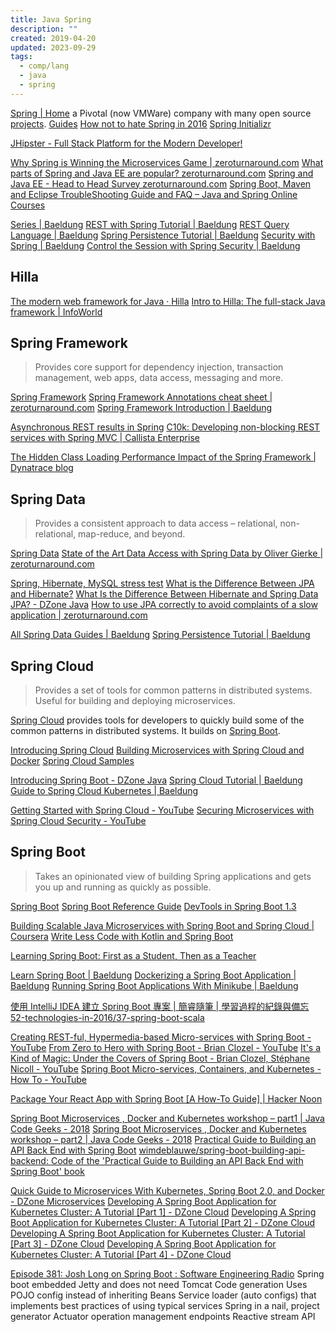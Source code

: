 ```yaml
---
title: Java Spring
description: ""
created: 2019-04-20
updated: 2023-09-29
tags:
  - comp/lang
  - java
  - spring
---
```


[Spring | Home](https://spring.io/) a Pivotal (now VMWare) company with many open source [projects](https://spring.io/projects).
[Guides](https://spring.io/guides)
[How not to hate Spring in 2016](https://spring.io/blog/2015/11/29/how-not-to-hate-spring-in-2016)
[Spring Initializr](http://start.spring.io/)

[JHipster - Full Stack Platform for the Modern Developer!](https://www.jhipster.tech/)

[Why Spring is Winning the Microservices Game | zeroturnaround.com](https://zeroturnaround.com/rebellabs/why-spring-is-winning-the-microservices-game/)
[What parts of Spring and Java EE are popular? zeroturnaround.com](https://zeroturnaround.com/rebellabs/spring-vs-java-ee-survey-results/)
[Spring and Java EE - Head to Head Survey zeroturnaround.com](https://zeroturnaround.com/rebellabs/spring-and-java-ee-head-to-head/)
[Spring Boot, Maven and Eclipse TroubleShooting Guide and FAQ – Java and Spring Online Courses](http://www.in28minutes.com/spring-boot-maven-eclipse-troubleshooting-guide-and-faq)

[Series | Baeldung](https://www.baeldung.com/category/series/)
[REST with Spring Tutorial | Baeldung](https://www.baeldung.com/rest-with-spring-series)
[REST Query Language | Baeldung](https://www.baeldung.com/tag/rest-ql/)
[Spring Persistence Tutorial | Baeldung](https://www.baeldung.com/persistence-with-spring-series)
[Security with Spring | Baeldung](https://www.baeldung.com/security-spring)
[Control the Session with Spring Security | Baeldung](https://www.baeldung.com/spring-security-session)

## Hilla

[The modern web framework for Java · Hilla](https://hilla.dev/)
[Intro to Hilla: The full-stack Java framework | InfoWorld](https://www.infoworld.com/article/3655139/intro-to-hilla-the-full-stack-java-framework.html)

## Spring Framework

> Provides core support for dependency injection, transaction management, web apps, data access, messaging and more.

[Spring Framework](http://projects.spring.io/spring-framework/)
[Spring Framework Annotations cheat sheet | zeroturnaround.com](https://zeroturnaround.com/rebellabs/spring-framework-annotations-cheat-sheet/)
[Spring Framework Introduction | Baeldung](https://www.baeldung.com/spring-intro)

[Asynchronous REST results in Spring](http://niels.nu/blog/2016/spring-async-rest.html)
[C10k: Developing non-blocking REST services with Spring MVC | Callista Enterprise](http://callistaenterprise.se/blogg/teknik/2014/04/22/c10k-developing-non-blocking-rest-services-with-spring-mvc/)

[The Hidden Class Loading Performance Impact of the Spring Framework | Dynatrace blog](https://www.dynatrace.com/blog/the-hidden-class-loading-performance-impact-of-the-spring-framework/)

## Spring Data

> Provides a consistent approach to data access – relational, non-relational, map-reduce, and beyond.

[Spring Data](http://projects.spring.io/spring-data/)
[State of the Art Data Access with Spring Data by Oliver Gierke | zeroturnaround.com](https://zeroturnaround.com/rebellabs/state-of-the-art-data-access-with-spring-data-by-oliver-gierke/)

[Spring, Hibernate, MySQL stress test](http://www.javacms.tech/questions/1433990/spring-hibernate-mysql-stress-test)
[What is the Difference Between JPA and Hibernate?](http://www.javaguides.net/2018/12/what-is-difference-between-jpa-and-hibernate.html)
[What Is the Difference Between Hibernate and Spring Data JPA? - DZone Java](https://dzone.com/articles/what-is-the-difference-between-hibernate-and-sprin-1)
[How to use JPA correctly to avoid complaints of a slow application | zeroturnaround.com](https://zeroturnaround.com/rebellabs/how-to-use-jpa-correctly-to-avoid-complaints-of-a-slow-application/)

[All Spring Data Guides | Baeldung](https://www.baeldung.com/spring-data)
[Spring Persistence Tutorial | Baeldung](https://www.baeldung.com/persistence-with-spring-series)

## Spring Cloud

> Provides a set of tools for common patterns in distributed systems. Useful for building and deploying microservices.

[Spring Cloud](http://projects.spring.io/spring-cloud/) provides tools for developers to quickly build some of the common patterns in distributed systems. It builds on [Spring Boot](http://projects.spring.io/spring-boot/).

[Introducing Spring Cloud](https://spring.io/blog/2014/06/03/introducing-spring-cloud)
[Building Microservices with Spring Cloud and Docker](http://www.kennybastani.com/2015/07/spring-cloud-docker-microservices.html)
[Spring Cloud Samples](https://github.com/spring-cloud-samples)

[Introducing Spring Boot - DZone Java](https://dzone.com/articles/introducing-spring-boot)
[Spring Cloud Tutorial | Baeldung](https://www.baeldung.com/spring-cloud-tutorial)
[Guide to Spring Cloud Kubernetes | Baeldung](https://www.baeldung.com/spring-cloud-kubernetes)

[Getting Started with Spring Cloud - YouTube](https://www.youtube.com/watch?v=cCEvFDhe3os)
[Securing Microservices with Spring Cloud Security - YouTube](https://www.youtube.com/watch?v=USMl2GNg2r0)

## Spring Boot

> Takes an opinionated view of building Spring applications and gets you up and running as quickly as possible.

[Spring Boot](http://projects.spring.io/spring-boot/)
[Spring Boot Reference Guide](http://docs.spring.io/spring-boot/docs/current/reference/htmlsingle/)
[DevTools in Spring Boot 1.3](https://spring.io/blog/2015/06/17/devtools-in-spring-boot-1-3)

[Building Scalable Java Microservices with Spring Boot and Spring Cloud | Coursera](https://www.coursera.org/learn/google-cloud-java-spring)
[Write Less Code with Kotlin and Spring Boot](https://www.infoq.com/presentations/kotlin-spring-boot/)

[Learning Spring Boot: First as a Student, Then as a Teacher](https://www.infoq.com/presentations/learn-spring-boot/)

[Learn Spring Boot | Baeldung](https://www.baeldung.com/spring-boot)
[Dockerizing a Spring Boot Application | Baeldung](https://www.baeldung.com/dockerizing-spring-boot-application)
[Running Spring Boot Applications With Minikube | Baeldung](https://www.baeldung.com/spring-boot-minikube)

[使用 IntelliJ IDEA 建立 Spring Boot 專案 | 簡睿隨筆 | 學習過程的紀錄與備忘](http://jdev.tw/blog/4757/using-idea-create-sprint-boot-project)
[52-technologies-in-2016/37-spring-boot-scala](https://github.com/shekhargulati/52-technologies-in-2016/blob/master/37-spring-boot-scala/README.md)

[Creating REST-ful, Hypermedia-based Micro-services with Spring Boot - YouTube](https://www.youtube.com/watch?v=zbeMDM-zDNI)
[From Zero to Hero with Spring Boot - Brian Clozel - YouTube](https://www.youtube.com/watch?v=aA4tfBGY6jY)
[It's a Kind of Magic: Under the Covers of Spring Boot - Brian Clozel, Stéphane Nicoll - YouTube](https://www.youtube.com/watch?v=jDchAEHIht0)
[Spring Boot Micro-services, Containers, and Kubernetes - How To - YouTube](https://www.youtube.com/watch?v=Bcs-inRnLDc)

[Package Your React App with Spring Boot [A How-To Guide] | Hacker Noon](https://hackernoon.com/package-your-react-app-with-spring-boot-a-how-to-guide-cdfm329w)

[Spring Boot Microservices , Docker and Kubernetes workshop – part1 | Java Code Geeks - 2018](https://www.javacodegeeks.com/2018/11/spring-microservices-docker-kubernetes.html)
[Spring Boot Microservices , Docker and Kubernetes workshop – part2 | Java Code Geeks - 2018](https://www.javacodegeeks.com/2018/11/spring-microservices-docker-kubernetes-2.html)
[Practical Guide to Building an API Back End with Spring Boot](https://www.infoq.com/minibooks/spring-boot-building-api-backend)
[wimdeblauwe/spring-boot-building-api-backend: Code of the 'Practical Guide to Building an API Back End with Spring Boot' book](https://github.com/wimdeblauwe/spring-boot-building-api-backend)

[Quick Guide to Microservices With Kubernetes, Spring Boot 2.0, and Docker - DZone Microservices](https://dzone.com/articles/quick-guide-to-microservices-with-kubernetes-sprin)
[Developing A Spring Boot Application for Kubernetes Cluster: A Tutorial [Part 1] - DZone Cloud](https://dzone.com/articles/developing-a-spring-boot-application-for-kubernete-1)
[Developing A Spring Boot Application for Kubernetes Cluster: A Tutorial [Part 2] - DZone Cloud](https://dzone.com/articles/developing-a-spring-boot-application-for-kubernete-2)
[Developing A Spring Boot Application for Kubernetes Cluster: A Tutorial [Part 3] - DZone Cloud](https://dzone.com/articles/developing-a-spring-boot-application-for-kubernete-3)
[Developing A Spring Boot Application for Kubernetes Cluster: A Tutorial [Part 4] - DZone Cloud](https://dzone.com/articles/developing-a-spring-boot-application-for-kubernete-4)

[Episode 381: Josh Long on Spring Boot : Software Engineering Radio](https://www.se-radio.net/2019/09/episode-381-josh-long-on-spring-boot/)
Spring boot
embedded Jetty and does not need Tomcat
Code generation
Uses POJO config instead of inheriting Beans
Service loader (auto configs) that implements best practices of using typical services
Spring in a nail, project generator
Actuator operation management endpoints
Reactive stream API
